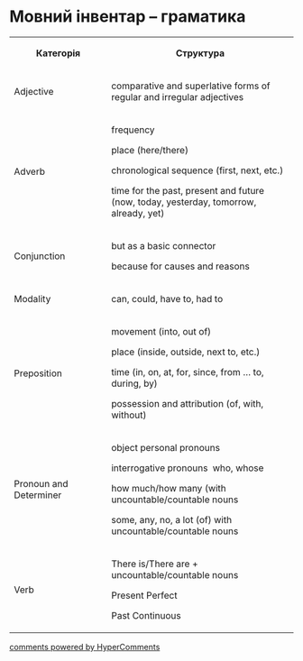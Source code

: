 <div id="hypercomments_widget" class="js-hypercomments-widget invisible"></div>

# Мовний інвентар – граматика

<table>
<tbody>
<tr>
<td style="text-align: center;" width="217">
<p><strong>Категорія</strong></p>
</td>
<td style="text-align: center;" width="444">
<p><strong>Структура</strong></p>
</td>
</tr>
<tr>
<td width="217">
<p>Adjective</p>
</td>
<td width="444">
<p>comparative and superlative forms of regular and irregular adjectives</p>
</td>
</tr>
<tr>
<td width="217">
<p>Adverb</p>
</td>
<td width="444">
<p>frequency&nbsp;</p>
<p>place (here/there)</p>
<p>chronological sequence (first, next, etc.)</p>
<p>time for the past, present and future (now, today, yesterday, tomorrow, already, yet)</p>
</td>
</tr>
<tr>
<td width="217">
<p>Сonjunction</p>
</td>
<td width="444">
<p>but as a basic connector</p>
<p>because for causes and reasons</p>
</td>
</tr>
<tr>
<td width="217">
<p>Modality</p>
</td>
<td width="444">
<p>can, could, have to, had to</p>
</td>
</tr>
<tr>
<td width="217">
<p>Preposition</p>
</td>
<td width="444">
<p>movement (into, out of)</p>
<p>place (inside, outside, next to, etc.)</p>
<p>time (in, on, at, for, since, from &hellip; to, during, by)</p>
<p>possession and attribution (of, with, without)</p>
</td>
</tr>
<tr>
<td width="217">
<p>Pronoun and Determiner</p>
</td>
<td width="444">
<p>object personal pronouns</p>
<p>interrogative pronouns&nbsp; who, whose</p>
<p>how much/how many (with uncountable/countable nouns</p>
<p>some, any, no, a lot (of) with uncountable/countable nouns</p>
</td>
</tr>
<tr>
<td width="217">
<p>Verb</p>
</td>
<td width="444">
<p>There is/There are + uncountable/countable nouns</p>
<p>Present Perfect</p>
<p>Past Continuous</p>
</td>
</tr>
</tbody>
</table>

<div class="js-hypercomments-container">
    <a href="http://hypercomments.com" class="hc-link" title="comments widget">comments powered by HyperComments</a>
</div>